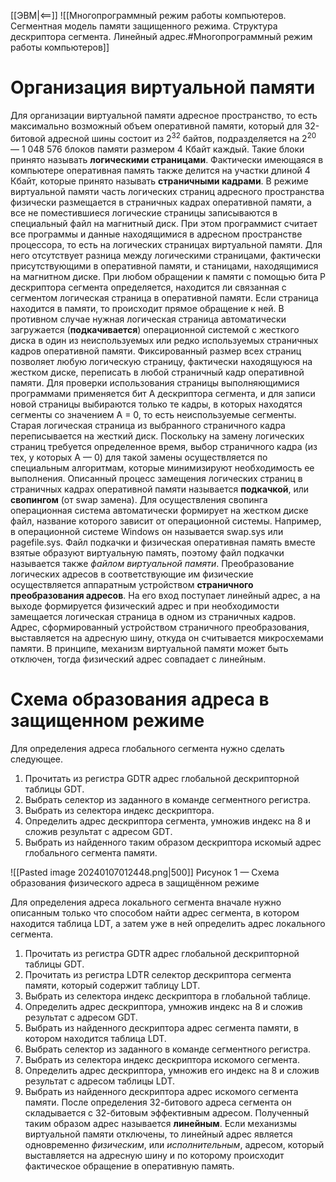 [[ЭВМ|<==]]
![[Многопрограммный режим работы компьютеров. Сегментная модель памяти защищенного режима. Структура дескриптора сегмента. Линейный адрес.#Многопрограммный режим работы компьютеров]]
# Организация виртуальной памяти
Для организации виртуальной памяти адресное пространство, то есть максимально возможный объем оперативной памяти, который для 32-битовой адресной шины состоит из $2^{32}$ байтов, подразделяется на $2^{20}$ — 1 048 576 блоков памяти размером 4 Кбайт каждый. Такие блоки принято называть **логическими страницами**.
Фактически имеющаяся в компьютере оперативная память также делится на участки длиной 4 Кбайт, которые принято называть **страничными кадрами**.
В режиме виртуальной памяти часть логических страниц адресного пространства физически размещается в страничных кадрах оперативной памяти, а все не поместившиеся логические страницы записываются в специальный файл на магнитный диск. При этом программист считает все программы и данные находящимися в адресном пространстве процессора, то есть на логических страницах виртуальной памяти. Для него отсутствует разница между логическими страницами, фактически присутствующими в оперативной памяти, и станицами, находящимися на магнитном диске.
При любом обращении к памяти с помощью бита Р дескриптора сегмента определяется, находится ли связанная с сегментом логическая страница в оперативной памяти. Если страница находится в памяти, то происходит прямое обращение к ней. В противном случае нужная логическая страница автоматически загружается (**подкачивается**) операционной системой с жесткого диска в один из неиспользуемых или редко используемых страничных кадров оперативной памяти. Фиксированный размер всех страниц позволяет любую логическую страницу, фактически находящуюся на жестком диске, переписать в любой страничный кадр оперативной памяти. Для проверки использования страницы выполняющимися программами применяется бит А дескриптора сегмента, и для записи новой страницы выбираются только те кадры, в которых находятся сегменты со значением А = 0, то есть неиспользуемые сегменты. Старая логическая страница из выбранного страничного кадра переписывается на жесткий диск.
Поскольку на замену логических страниц требуется определенное время, выбор страничного кадра (из тех, у которых А — 0) для такой замены осуществляется по специальным алгоритмам, которые минимизируют необходимость ее выполнения.
Описанный процесс замещения логических страниц в страничных кадрах оперативной памяти называется **подкачкой**, или **свопингом** (от swap замена). Для осуществления свопинга операционная система автоматически формирует на жестком диске файл, название которого зависит от операционной системы. Например, в операционной системе Windows он называется swap.sys или pagefile.sys. Файл подкачки и физическая оперативная память вместе взятые образуют виртуальную память, поэтому файл подкачки называется также *файлом виртуальной памяти*.
Преобразование логических адресов в соответствующие им физические осуществляется аппаратным устройством **страничного преобразования адресов**. На его вход поступает линейный адрес, а на выходе формируется физический адрес и при необходимости замещается логическая страница в одном из страничных кадров. Адрес, сформированный устройством страничного преобразования, выставляется на адресную шину, откуда он считывается микросхемами памяти. В принципе, механизм виртуальной памяти может быть отключен, тогда физический адрес совпадает с линейным.
# Схема образования адреса в защищенном режиме
Для определения адреса глобального сегмента нужно сделать следующее.
1. Прочитать из регистра GDTR адрес глобальной дескрипторной таблицы GDT.
2. Выбрать селектор из заданного в команде сегментного регистра.
3. Выбрать из селектора индекс дескриптора.
4. Определить адрес дескриптора сегмента, умножив индекс на 8 и сложив результат с адресом GDT.
5. Выбрать из найденного таким образом дескриптора искомый адрес глобального сегмента памяти.

![[Pasted image 20240107012448.png|500]]
Рисунок 1 — Схема образования физического адреса в защищённом режиме

Для определения адреса локального сегмента вначале нужно описанным только что способом найти адрес сегмента, в котором находится таблица LDT, а затем уже в ней определить адрес локального сегмента.
1. Прочитать из регистра GDTR адрес глобальной дескрипторной таблицы GDT. 
2. Прочитать из регистра LDTR селектор дескриптора сегмента памяти, который содержит таблицу LDT.
3. Выбрать из селектора индекс дескриптора в глобальной таблице.
4. Определить адрес дескриптора, умножив индекс на 8 и сложив результат с адресом GDT. 
5. Выбрать из найденного дескриптора адрес сегмента памяти, в котором находится таблица LDT. 
6. Выбрать селектор из заданного в команде сегментного регистра. 
7. Выбрать из селектора индекс дескриптора искомого сегмента.
8. Определить адрес дескриптора, умножив его индекс на 8 и сложив результат с адресом таблицы LDT.
9. Выбрать из найденного дескриптора адрес искомого сегмента памяти.
После определения 32-битового адреса сегмента он складывается с 32-битовым эффективным адресом. Полученный таким образом адрес называется **линейным**. Если механизмы виртуальной памяти отключены, то линейный адрес является одновременно *физическим*, или *исполнительным*, адресом, который выставляется на адресную шину и по которому происходит фактическое обращение в оперативную память.